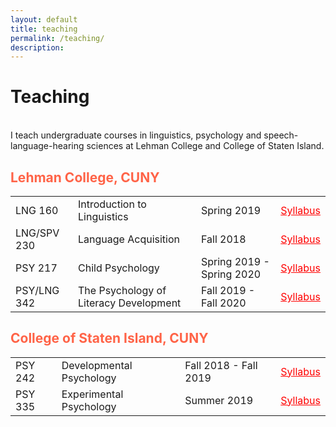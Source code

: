 ```yaml
---
layout: default
title: teaching
permalink: /teaching/
description:
---
```

<h1>Teaching</h1>
 <p><br />
I teach undergraduate courses in linguistics, psychology and speech-language-hearing sciences at Lehman College and College of Staten Island.

<br>
<h2 style="color:Tomato;">Lehman College, CUNY</h2>
<table style="width:100%">

  <tr>
    <td>LNG 160</td>
    <td>Introduction to Linguistics</td>
    <td>Spring 2019</td>
    <td><a href = "https://xiaomeng-ma.github.io/LNG 160 Syllabus_Intro_to_Linguistics.pdf" target="_blank" style="color: red">Syllabus</a></td>
  </tr>
  <tr>
    <td>LNG/SPV 230</td>
    <td>Language Acquisition</td>
    <td>Fall 2018</td>
    <td><a href = "https://xiaomeng-ma.github.io/LNG 230 Syllabus_Language_Acquisition.pdf" target="_blank" style="color: red">Syllabus</a></td>
  </tr>
  <tr>
    <td>PSY 217</td>
    <td>Child Psychology</td>
    <td>Spring 2019 - Spring 2020</td>
    <td><a href = "https://xiaomeng-ma.github.io/PSY_217_Fall_2019_Lehman .pdf" target="_blank" style="color: red">Syllabus</a></td>
  </tr>
  <tr>
    <td>PSY/LNG 342</td>
    <td>The Psychology of Literacy Development</td>
    <td>Fall 2019 - Fall 2020</td>
    <td><a href = "https://xiaomeng-ma.github.io/LNG:PSY_342_Fall_2019_Lehman.pdf" target="_blank" style="color: red">Syllabus</a></td>
  </tr>
</table>

<h2 style="color:Tomato;">College of Staten Island, CUNY</h2>

<table style="width:100%">

  <tr>
    <td>PSY 242</td>
    <td>Developmental Psychology</td>
    <td>Fall 2018 -  Fall 2019</td>
    <td><a href = "https://xiaomeng-ma.github.io/PSY_242_Fall_2019_CSI.pdf" target="_blank" style="color: red">Syllabus</a></td>
  </tr>
  <tr>
    <td>PSY 335</td>
    <td>Experimental Psychology</td>
    <td>Summer 2019</td>
    <td><a href = "https://xiaomeng-ma.github.io/PSY__335_CSI.pdf" target="_blank" style="color: red">Syllabus</a></td>
  </tr>

</table>
<br/>

